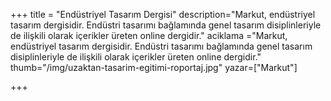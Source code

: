 +++
title = "Endüstriyel Tasarım Dergisi"
description="Markut, endüstriyel tasarım dergisidir. Endüstri tasarımı bağlamında genel tasarım disiplinleriyle de ilişkili olarak içerikler üreten online dergidir."
aciklama ="Markut, endüstriyel tasarım dergisidir. Endüstri tasarımı bağlamında genel tasarım disiplinleriyle de ilişkili olarak içerikler üreten online dergidir."
thumb="/img/uzaktan-tasarim-egitimi-roportaj.jpg"
yazar=["Markut"]

+++
